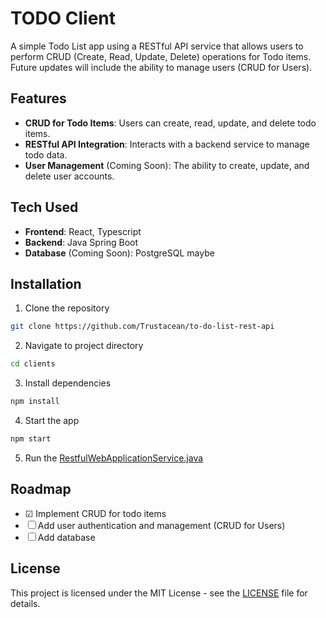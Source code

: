 # TODO Client
A simple Todo List app using a RESTful API service that allows users to perform CRUD (Create, Read, Update, Delete) operations for Todo items. Future updates will include the ability to manage users (CRUD for Users).

## Features
- **CRUD for Todo Items**: Users can create, read, update, and delete todo items.
- **RESTful API Integration**: Interacts with a backend service to manage todo data.
- **User Management** (Coming Soon): The ability to create, update, and delete user accounts.

## Tech Used
- **Frontend**: React, Typescript
- **Backend**: Java Spring Boot
- **Database** (Coming Soon): PostgreSQL maybe

## Installation
1. Clone the repository
```bash
git clone https://github.com/Trustacean/to-do-list-rest-api
```
2. Navigate to project directory
```bash
cd clients
```
3. Install dependencies
```bash
npm install
```
4. Start the app
```bash
npm start
```
5. Run the [RestfulWebApplicationService.java](server\src\main\java\com\trustacean\restful_web_services\RestfulWebServicesApplication.java)

## Roadmap
- &#x2611; Implement CRUD for todo items
- &#x2610; Add user authentication and management (CRUD for Users)
- &#x2610; Add database

## License
This project is licensed under the MIT License - see the [LICENSE](./LICENSE) file for details.
